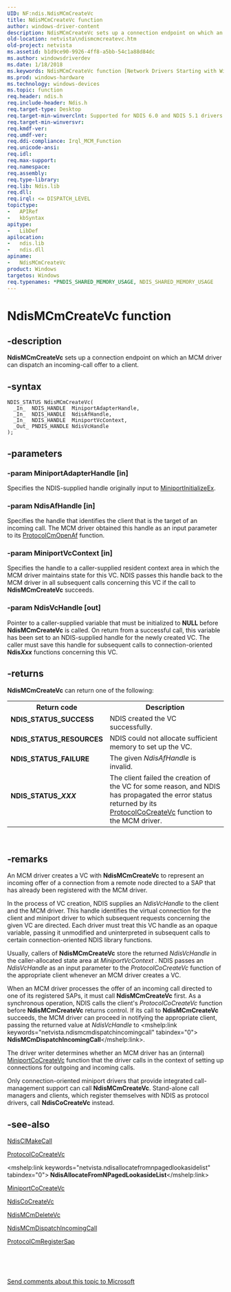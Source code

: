 ```yaml
---
UID: NF:ndis.NdisMCmCreateVc
title: NdisMCmCreateVc function
author: windows-driver-content
description: NdisMCmCreateVc sets up a connection endpoint on which an MCM driver can dispatch an incoming-call offer to a client.
old-location: netvista\ndismcmcreatevc.htm
old-project: netvista
ms.assetid: b1d9ce90-9926-4ff8-a5bb-54c1a88d84dc
ms.author: windowsdriverdev
ms.date: 1/18/2018
ms.keywords: NdisMCmCreateVc function [Network Drivers Starting with Windows Vista], condis_mcm_ref_eab0d24d-ee49-457d-9475-e4d7c3a50023.xml, ndis/NdisMCmCreateVc, netvista.ndismcmcreatevc, NdisMCmCreateVc
ms.prod: windows-hardware
ms.technology: windows-devices
ms.topic: function
req.header: ndis.h
req.include-header: Ndis.h
req.target-type: Desktop
req.target-min-winverclnt: Supported for NDIS 6.0 and NDIS 5.1 drivers (see    NdisMCmCreateVc (NDIS 5.1)) in   Windows Vista. Supported for NDIS 5.1 drivers (see    NdisMCmCreateVc (NDIS 5.1)) in   Windows XP.
req.target-min-winversvr: 
req.kmdf-ver: 
req.umdf-ver: 
req.ddi-compliance: Irql_MCM_Function
req.unicode-ansi: 
req.idl: 
req.max-support: 
req.namespace: 
req.assembly: 
req.type-library: 
req.lib: Ndis.lib
req.dll: 
req.irql: <= DISPATCH_LEVEL
topictype: 
-	APIRef
-	kbSyntax
apitype: 
-	LibDef
apilocation: 
-	ndis.lib
-	ndis.dll
apiname: 
-	NdisMCmCreateVc
product: Windows
targetos: Windows
req.typenames: *PNDIS_SHARED_MEMORY_USAGE, NDIS_SHARED_MEMORY_USAGE
---
```


# NdisMCmCreateVc function


## -description


<b>NdisMCmCreateVc</b> sets up a connection endpoint on which an MCM driver can dispatch an incoming-call
  offer to a client.


## -syntax


````
NDIS_STATUS NdisMCmCreateVc(
  _In_  NDIS_HANDLE  MiniportAdapterHandle,
  _In_  NDIS_HANDLE  NdisAfHandle,
  _In_  NDIS_HANDLE  MiniportVcContext,
  _Out_ PNDIS_HANDLE NdisVcHandle
);
````


## -parameters




### -param MiniportAdapterHandle [in]

Specifies the NDIS-supplied handle originally input to 
     <a href="..\ndis\nc-ndis-miniport_initialize.md">MiniportInitializeEx</a>.


### -param NdisAfHandle [in]

Specifies the handle that identifies the client that is the target of an incoming call. The MCM
     driver obtained this handle as an input parameter to its 
     <a href="..\ndis\nc-ndis-protocol_cm_open_af.md">ProtocolCmOpenAf</a> function.


### -param MiniportVcContext [in]

Specifies the handle to a caller-supplied resident context area in which the MCM driver maintains
     state for this VC. NDIS passes this handle back to the MCM driver in all subsequent calls concerning
     this VC if the call to 
     <b>NdisMCmCreateVc</b> succeeds.


### -param NdisVcHandle [out]

Pointer to a caller-supplied variable that must be initialized to <b>NULL</b> before 
     <b>NdisMCmCreateVc</b> is called. On return from a successful call, this variable has been set to an
     NDIS-supplied handle for the newly created VC. The caller must save this handle for subsequent calls to
     connection-oriented 
     <b>Ndis<i>Xxx</i></b> functions concerning this VC.


## -returns


<b>NdisMCmCreateVc</b> can return one of the following:
<table>
<tr>
<th>Return code</th>
<th>Description</th>
</tr>
<tr>
<td width="40%">
<dl>
<dt><b>NDIS_STATUS_SUCCESS</b></dt>
</dl>
</td>
<td width="60%">
NDIS created the VC successfully.

</td>
</tr>
<tr>
<td width="40%">
<dl>
<dt><b>NDIS_STATUS_RESOURCES</b></dt>
</dl>
</td>
<td width="60%">
NDIS could not allocate sufficient memory to set up the VC.

</td>
</tr>
<tr>
<td width="40%">
<dl>
<dt><b>NDIS_STATUS_FAILURE</b></dt>
</dl>
</td>
<td width="60%">
The given 
       <i>NdisAfHandle</i> is invalid.

</td>
</tr>
<tr>
<td width="40%">
<dl>
<dt><b>NDIS_STATUS_<i>XXX</i></b></dt>
</dl>
</td>
<td width="60%">
The client failed the creation of the VC for some reason, and NDIS has propagated the error
       status returned by its 
       <a href="..\ndis\nc-ndis-protocol_co_create_vc.md">ProtocolCoCreateVc</a> function to
       the MCM driver.

</td>
</tr>
</table> 



## -remarks


An MCM driver creates a VC with 
    <b>NdisMCmCreateVc</b> to represent an incoming offer of a connection from a remote node directed to a SAP
    that has already been registered with the MCM driver.

In the process of VC creation, NDIS supplies an 
    <i>NdisVcHandle</i> to the client and the MCM driver. This handle identifies the virtual connection for
    the client and miniport driver to which subsequent requests concerning the given VC are directed. Each
    driver must treat this VC handle as an opaque variable, passing it unmodified and uninterpreted in
    subsequent calls to certain connection-oriented NDIS library functions.

Usually, callers of 
    <b>NdisMCmCreateVc</b> store the returned 
    <i>NdisVcHandle</i> in the caller-allocated state area at 
    <i>MiniportVcContext</i> . NDIS passes an 
    <i>NdisVcHandle</i> as an input parameter to the 
    <i>ProtocolCoCreateVc</i> function of the appropriate client whenever an MCM driver creates a VC.

When an MCM driver processes the offer of an incoming call directed to one of its registered SAPs, it
    must call 
    <b>NdisMCmCreateVc</b> first. As a synchronous operation, NDIS calls the client's 
    <i>ProtocolCoCreateVc</i> function before 
    <b>NdisMCmCreateVc</b> returns control. If its call to 
    <b>NdisMCmCreateVc</b> succeeds, the MCM driver can proceed in notifying the appropriate client, passing
    the returned value at 
    <i>NdisVcHandle</i> to 
    <mshelp:link keywords="netvista.ndismcmdispatchincomingcall" tabindex="0"><b>
    NdisMCmDispatchIncomingCall</b></mshelp:link>.

The driver writer determines whether an MCM driver has an (internal) 
    <a href="..\ndis\nc-ndis-miniport_co_create_vc.md">MiniportCoCreateVc</a> function that the
    driver calls in the context of setting up connections for outgoing and incoming calls.

Only connection-oriented miniport drivers that provide integrated call-management support can call 
    <b>NdisMCmCreateVc</b>. Stand-alone call managers and clients, which register themselves with NDIS as
    protocol drivers, call 
    <b>NdisCoCreateVc</b> instead.



## -see-also

<a href="..\ndis\nf-ndis-ndisclmakecall.md">NdisClMakeCall</a>

<a href="..\ndis\nc-ndis-protocol_co_create_vc.md">ProtocolCoCreateVc</a>

<mshelp:link keywords="netvista.ndisallocatefromnpagedlookasidelist" tabindex="0"><b>
   NdisAllocateFromNPagedLookasideList</b></mshelp:link>

<a href="..\ndis\nc-ndis-miniport_co_create_vc.md">MiniportCoCreateVc</a>

<a href="..\ndis\nf-ndis-ndiscocreatevc.md">NdisCoCreateVc</a>

<a href="..\ndis\nf-ndis-ndismcmdeletevc.md">NdisMCmDeleteVc</a>

<a href="..\ndis\nf-ndis-ndismcmdispatchincomingcall.md">NdisMCmDispatchIncomingCall</a>

<a href="..\ndis\nc-ndis-protocol_cm_reg_sap.md">ProtocolCmRegisterSap</a>

 

 

<a href="mailto:wsddocfb@microsoft.com?subject=Documentation%20feedback [netvista\netvista]:%20NdisMCmCreateVc function%20 RELEASE:%20(1/18/2018)&amp;body=%0A%0APRIVACY STATEMENT%0A%0AWe use your feedback to improve the documentation. We don't use your email address for any other purpose, and we'll remove your email address from our system after the issue that you're reporting is fixed. While we're working to fix this issue, we might send you an email message to ask for more info. Later, we might also send you an email message to let you know that we've addressed your feedback.%0A%0AFor more info about Microsoft's privacy policy, see http://privacy.microsoft.com/en-us/default.aspx." title="Send comments about this topic to Microsoft">Send comments about this topic to Microsoft</a>

